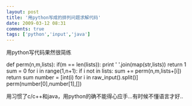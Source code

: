 ```yaml
---
layout: post
title: '用python写成的排列问题求解代码'
date: 2009-03-12 08:31
comments: true
tags: ['python','input','java']
---
```


用python写代码果然很简练

def perm(n,m,lists): if(m == len(lists)): print ' '.join(map(str,lists))
return 1 sum = 0 for i in range(1,n+1): if i not in lists: sum +=
perm(n,m,lists+[i]) return sum number = [int(i) for i in raw_input().split()]
perm(number[0],number[1],[])

用习惯了c/c++和java，用python的确不能得心应手...有时候不懂语言才好..

